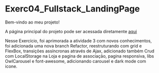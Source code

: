 # Exerc04_Fullstack_LandingPage

Bem-vindo ao meu projeto!

A página principal do projeto pode ser acessada diretamente [aqui](https://mrnicolait.github.io/Exerc03_Fullstack_LandingPage/)

Nesse Exercício, foi aprimorada a atividade 3 com novos conhecimentos, foi adicionada uma nova branch Refactor, reestruturando com grid e FlexBox, transições assíncronas através de Ajax, adicionado também Crud com LocalStorage na Loja e pagina de associação, pagina responsiva, libs OwlCarousel e font-awesome, adicionando carousel e dark mode com icone.
